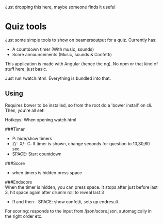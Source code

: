 Just dropping this here, maybe someone finds it useful

# Quiz tools

Just some simple tools to show on beamersoutput for a quiz.
Currently has:
  - A countdown timer   (With music, sounds)
  - Score announcements (Music, sounds & Confetti)

This application is made with Angular (hence the ng). No npm or that kind of stuff here, just basic.

Just run /watch.html. Everything is bundled into that.

## Using

Requires bower to be installed, so from the root do a 'bower install' on cli. Then, you're all set!

Hotkeys:
When opening watch.html

###Timer
  - P:   hide/show timers
  - Z/- X/- C: If timer is shown, change seconds for question to 10,30,60 sec.
  - SPACE: Start countdown

###Score
  - when timers is hidden press space

###Endscore  
When the timer is hidden, you can press space. It stops after just before last 3, hit space again after drumm roll to reveal last 3
  - R and then - SPACE: show confetti, sets up endresult.


For scoring: responds to the input from /json/score.json, automagically in the right order etc.
